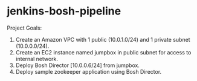 # jenkins-bosh-pipeline

Project Goals:

1. Create an Amazon VPC with 1 public (10.0.1.0/24) and 1 private subnet (10.0.0.0/24).
2. Create an EC2 instance named jumpbox in public subnet for access to internal network.
3. Deploy Bosh Director [10.0.0.6/24] from jumpbox.
4. Deploy sample zookeeper application using Bosh Director.
